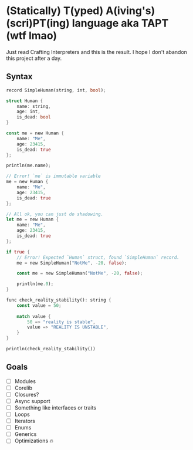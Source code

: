 # (Statically) T(yped) A(iving's) (scri)PT(ing) language aka TAPT (wtf lmao)

Just read Crafting Interpreters and this is the result.
I hope I don't abandon this project after a day.

## Syntax

```rust
record SimpleHuman(string, int, bool);

struct Human {
    name: string,
    age: int,
    is_dead: bool
}

const me = new Human {
    name: "Me",
    age: 23415,
    is_dead: true
};

println(me.name);

// Error! `me` is immutable variable
me = new Human {
    name: "Me",
    age: 23415,
    is_dead: true
};

// All ok, you can just do shadowing.
let me = new Human {
    name: "Me",
    age: 23415,
    is_dead: true
};

if true {
    // Error! Expected `Human` struct, found `SimpleHuman` record.
    me = new SimpleHuman("NotMe", -20, false);

    const me = new SimpleHuman("NotMe", -20, false);

    println(me.0);
}

func check_reality_stability(): string {
    const value = 50;
    
    match value {
        50 => "reality is stable",
        value => "REALITY IS UNSTABLE",
    }
}

println(check_reality_stability())
```

## Goals

- [ ] Modules
- [ ] Corelib
- [ ] Closures?
- [ ] Async support
- [ ] Something like interfaces or traits
- [ ] Loops
- [ ] Iterators
- [ ] Enums
- [ ] Generics
- [ ] Optimizations :fire:
